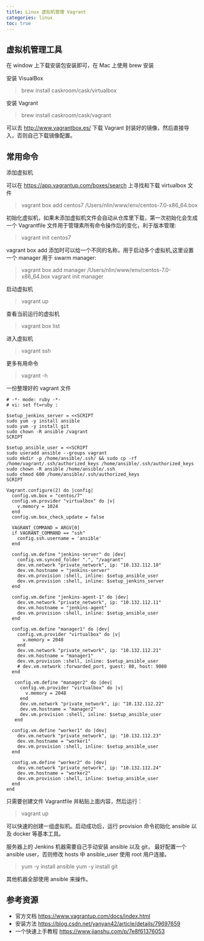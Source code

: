 ```yaml
---
title: Linux 虚拟机管理 Vagrant 
categories: linux
toc: true
---
```


## 虚拟机管理工具

在 window 上下载安装包安装即可，在 Mac 上使用 brew 安装

安装 VisualBox

> brew install caskroom/cask/virtualbox

安装 Vagrant

> brew install caskroom/cask/vagrant

可以去 http://www.vagrantbox.es/  下载 Vagrant 封装好的镜像，然后直接导入，否则自己下载镜像配置。


## 常用命令

添加虚拟机

可以在 https://app.vagrantup.com/boxes/search 上寻找和下载 virtualbox 文件

> vagrant box add centos7 /Users/nlin/www/env/centos-7.0-x86_64.box

初始化虚拟机，如果未添加虚拟机文件会自动从仓库里下载，第一次初始化会生成一个 Vagrantfile 文件用于管理素所有命令操作后的变化，利于版本管理:

> vagrant init centos7  

vagrant box add 添加时可以给一个不同的名称，用于启动多个虚拟机,这里设置一个 manager 用于 swarm manager:

> vagrant box add manager /Users/nlin/www/env/centos-7.0-x86_64.box
> vagrant init manager

启动虚拟机

> vagrant up

查看当前运行的虚拟机

> vagrant box list

进入虚拟机

> vagrant ssh

更多有用命令

> vagrant -h


一份整理好的 vagrant 文件

```
# -*- mode: ruby -*-
# vi: set ft=ruby :

$setup_jenkins_server = <<SCRIPT
sudo yum -y install ansible
sudo yum -y install git
sudo chown -R ansible /vagrant
SCRIPT

$setup_ansible_user = <<SCRIPT
sudo useradd ansible --groups vagrant
sudo mkdir -p /home/ansible/.ssh/ && sudo cp -rf /home/vagrant/.ssh/authorized_keys /home/ansible/.ssh/authorized_keys
sudo chown -R ansible /home/ansible/.ssh
sudo chmod 600 /home/ansible/.ssh/authorized_keys
SCRIPT

Vagrant.configure(2) do |config|
  config.vm.box = "centos/7"
  config.vm.provider "virtualbox" do |v|
    v.memory = 1024
  end
  config.vm.box_check_update = false

  VAGRANT_COMMAND = ARGV[0]
  if VAGRANT_COMMAND == "ssh"
    config.ssh.username = 'ansible'
  end

  config.vm.define "jenkins-server" do |dev|
    config.vm.synced_folder ".", "/vagrant"
    dev.vm.network "private_network", ip: "10.132.112.10"
    dev.vm.hostname = "jenkins-server"
    dev.vm.provision :shell, inline: $setup_ansible_user
    dev.vm.provision :shell, inline: $setup_jenkins_server
  end

  config.vm.define "jenkins-agent-1" do |dev|
    dev.vm.network "private_network", ip: "10.132.112.11"
    dev.vm.hostname = "jenkins-agent"
    dev.vm.provision :shell, inline: $setup_ansible_user
  end

  config.vm.define "manager1" do |dev|
    config.vm.provider "virtualbox" do |v|
      v.memory = 2048
    end
    dev.vm.network "private_network", ip: "10.132.112.21"
    dev.vm.hostname = "manager1"
    dev.vm.provision :shell, inline: $setup_ansible_user
    # dev.vm.network :forwarded_port, guest: 80, host: 9080
  end

   config.vm.define "manager2" do |dev|
     config.vm.provider "virtualbox" do |v|
       v.memory = 2048
     end
     dev.vm.network "private_network", ip: "10.132.112.22"
     dev.vm.hostname = "manager2"
     dev.vm.provision :shell, inline: $setup_ansible_user
   end

  config.vm.define "worker1" do |dev|
    dev.vm.network "private_network", ip: "10.132.112.23"
    dev.vm.hostname = "worker1"
    dev.vm.provision :shell, inline: $setup_ansible_user
  end

  config.vm.define "worker2" do |dev|
    dev.vm.network "private_network", ip: "10.132.112.24"
    dev.vm.hostname = "worker2"
    dev.vm.provision :shell, inline: $setup_ansible_user
  end
end

```

只需要创建文件 Vagrantfile 并粘贴上面内容，然后运行：

> vagrant up

可以快速的创建一组虚拟机。启动成功后，运行 provision 命令初始化 ansible 以及 docker 等基本工具。

服务器上的 Jenkins 机器需要自己手动安装 ansible 以及 git， 最好配置一个 ansible user，否则修改 hosts 中 ansible_user 使用 root 用户连接。

> yum -y install ansible
> yum -y install git

其他机器全部使用 ansible 来操作。

## 参考资源 

- 官方文档 https://www.vagrantup.com/docs/index.html
- 安装方法 https://blog.csdn.net/yanyan42/article/details/79697659
- 一个快速上手教程 https://www.jianshu.com/p/7e8f61376053
